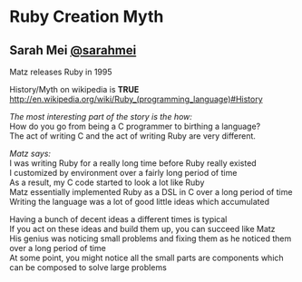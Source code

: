 # Ruby Creation Myth
## Sarah Mei [@sarahmei](https://twitter.com/sarahmei)

Matz releases Ruby in 1995

History/Myth on wikipedia is **TRUE**   
http://en.wikipedia.org/wiki/Ruby_(programming_language)#History

*The most interesting part of the story is the how:*   
How do you go from being a C programmer to birthing a language?  
The act of writing C and the act of writing Ruby are very different.

*Matz says:*   
I was writing Ruby for a really long time before Ruby really existed   
I customized by environment over a fairly long period of time   
As a result, my C code started to look a lot like Ruby   
Matz essentially implemented Ruby as a DSL in C over a long period of time   
Writing the language was a lot of good little ideas which accumulated

Having a bunch of decent ideas a different times is typical   
If you act on these ideas and build them up, you can succeed like Matz   
His genius was noticing small problems and fixing them as he noticed them over a long period of time   
At some point, you might notice all the small parts are components which can be composed to solve large problems
